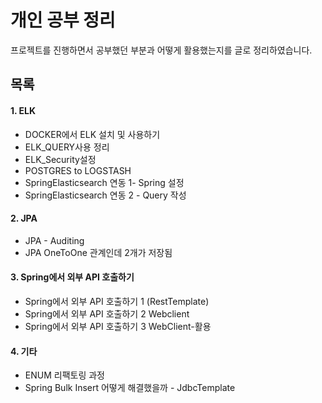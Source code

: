 # 개인 공부 정리

프로젝트를 진행하면서 공부했던 부분과 어떻게 활용했는지를 글로 정리하였습니다. 



## 목록

#### 1. ELK

- DOCKER에서 ELK 설치 및 사용하기
- ELK_QUERY사용 정리
- ELK_Security설정
- POSTGRES to LOGSTASH
- SpringElasticsearch 연동 1- Spring 설정
- SpringElasticsearch 연동 2 - Query 작성

#### 2. JPA

- JPA - Auditing
- JPA OneToOne 관계인데 2개가 저장됨

#### 3. Spring에서 외부 API 호출하기

- Spring에서 외부 API 호출하기 1 (RestTemplate)
- Spring에서 외부 API 호출하기 2 Webclient
- Spring에서 외부 API 호출하기 3 WebClient-활용

#### 4. 기타 

- ENUM 리팩토링 과정
- Spring Bulk Insert 어떻게 해결했을까 - JdbcTemplate


